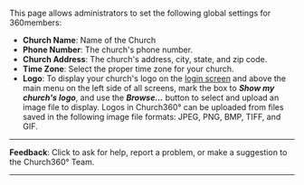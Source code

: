 This page allows administrators to set the following global settings for
360members:

-   **Church Name**: Name of the Church
-   **Phone Number**: The church's phone number.
-   **Church Address**: The church's address, city, state, and zip code.
-   **Time Zone**: Select the proper time zone for your church.
-   **Logo**: To display your church's logo on the [login
    screen](account:%20Login) and above the main menu on the left side
    of all screens, mark the box to ***Show my church's logo***, and use
    the ***Browse...*** button to select and upload an image file to
    display. Logos in Church360° can be uploaded from files saved in
    the following image file formats: JPEG, PNG, BMP, TIFF, and GIF.



* * * * *

**Feedback**: Click **<Feedback>** to ask for help, report a problem, or
make a suggestion to the Church360° Team.

* * * * *
